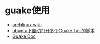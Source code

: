 # guake使用

* [archlinux wiki](https://wiki.archlinux.org/index.php/Guake)
* [ubuntu下自动打开多个Guake Tab的脚本](http://zhongwei-leg.iteye.com/blog/968201)
* [Guake Doc](https://guake.readthedocs.io/en/stable/user/features.html#gtk-theme)
